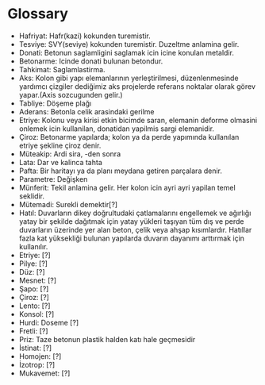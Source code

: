 # Glossary

- Hafriyat: Hafr(kazi) kokunden turemistir. 
- Tesviye: SVY(seviye) kokunden turemistir. Duzeltme anlamina gelir.
- Donati: Betonun saglamligini saglamak icin icine konulan metaldir.
- Betonarme: Icinde donati bulunan betondur.
- Tahkimat: Saglamlastirma.
- Aks: Kolon gibi yapı elemanlarının yerleştirilmesi, düzenlenmesinde yardımcı çizgiler dediğimiz aks projelerde referans noktalar olarak görev yapar.(Axis sozcugunden gelir.)
- Tabliye: Döşeme plağı
- Aderans: Betonla celik arasindaki gerilme
- Etriye: Kolonu veya kirisi etkin bicimde saran, elemanin deforme olmasini onlemek icin kullanilan, donatidan yapilmis sargi elemanidir.
- Çiroz: Betonarme yapılarda; kolon ya da perde yapımında kullanılan etriye şekline çiroz denir. 
- Müteakip: Ardi sira, -den sonra
- Lata: Dar ve kalinca tahta
- Pafta: Bir haritayı ya da planı meydana getiren parçalara denir.
- Parametre: Değişken
- Münferit: Tekil anlamina gelir. Her kolon icin ayri ayri yapilan temel seklidir.
- Mütemadi: Surekli demektir[?]
- Hatıl: Duvarların dikey doğrultudaki çatlamalarını engellemek ve ağırlığı yatay bir şekilde dağıtmak için yatay yükleri taşıyan tüm dış ve perde duvarların üzerinde yer alan beton, çelik veya ahşap kısımlardır. Hatıllar fazla kat yüksekliği bulunan yapılarda duvarın dayanımı arttırmak için kullanılır.
- Etriye: [?]
- Pilye: [?]
- Düz: [?]
- Mesnet: [?]
- Şapo: [?]
- Çiroz: [?]
- Lento: [?]
- Konsol: [?]
- Hurdi: Doseme [?]
- Fretli: [?]
- Priz: Taze betonun plastik halden katı hale geçmesidir
- İstinat: [?]
- Homojen: [?]
- İzotrop: [?]
- Mukavemet: [?]
